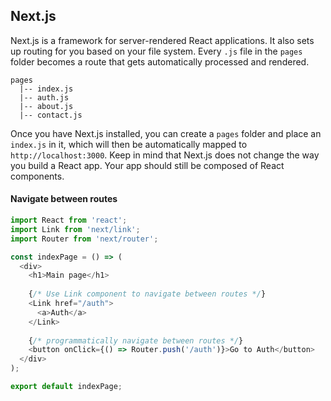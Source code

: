 ## Next.js

Next.js is a framework for server-rendered React applications. It also sets up routing for you based on your file system. Every `.js` file in the `pages` folder becomes a route that gets automatically processed and rendered.

```
pages
  |-- index.js
  |-- auth.js
  |-- about.js
  |-- contact.js
```

Once you have Next.js installed, you can create a `pages` folder and place an `index.js` in it, which will then be automatically mapped to `http://localhost:3000`. Keep in mind that Next.js does not change the way you build a React app. Your app should still be composed of React components.

#### Navigate between routes

```js
import React from 'react';
import Link from 'next/link';
import Router from 'next/router';

const indexPage = () => (
  <div>
    <h1>Main page</h1>
    
    {/* Use Link component to navigate between routes */}
    <Link href="/auth">
      <a>Auth</a>
    </Link>
    
    {/* programmatically navigate between routes */}
    <button onClick={() => Router.push('/auth')}>Go to Auth</button>
  </div>
);

export default indexPage;
```
